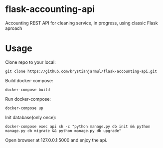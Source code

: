 # flask-accounting-api

Accounting REST API for cleaning service, in progress, using classic Flask aproach


# Usage

Clone repo to your local:
```
git clone https://github.com/krystianjarmul/flask-accounting-api.git
```

Build docker-compose:
```
docker-compose build
```
Run docker-compose:
```
docker-compose up
```

Init database(only once):
```
docker-compose exec api sh -c "python manage.py db init && python manage.py db migrate && python manage.py db upgrade"
```

Open browser at 127.0.0.1:5000 and enjoy the api.
